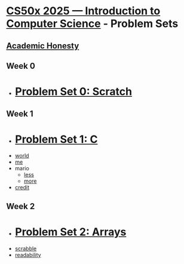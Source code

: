 # [CS50x 2025 — Introduction to Computer Science](https://cs50.harvard.edu/x/) - Problem Sets

## [Academic Honesty](https://cs50.harvard.edu/x/honesty/)
## Week 0

- # [Problem Set 0: Scratch ](https://scratch.mit.edu/projects/1166517806/)

## Week 1

-  # [Problem Set 1: C](week-1/problem-set-1/)
  - [world](week-1/problem-set-1/world)
  - [me](week-1/problem-set-1/me)
  - mario
    - [less](week-1/problem-set-1/mario-less)
    - [more](week-1/problem-set-1/mario-more)
  - [credit](week-1/problem-set-1/credit)

## Week 2
 - # [Problem Set 2: Arrays](week-2/problem-set-2/)
  - [scrabble](week-2/problem-set-2/scrabble)
  - [readability](week-2/problem-set-2/readability)
